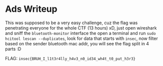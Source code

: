 # Ads Writeup

This was supposed to be a very easy challenge, cuz the flag was penetrating everyone for the whole CTF (13 hours) xD, just open wireshark and sniff the `bluetooth-monitor` interface the open a terminal and run `sudo hcitool lescan --duplicates`, look for data that starts with `insec`, now filter based on the sender bluetooth mac addr, you will see the flag split in 4 parts :D 

FLAG: `insec{BRUH_I_l1t3r4lly_h4v3_n0_id34_wh4t_t0_put_h3r3}`
